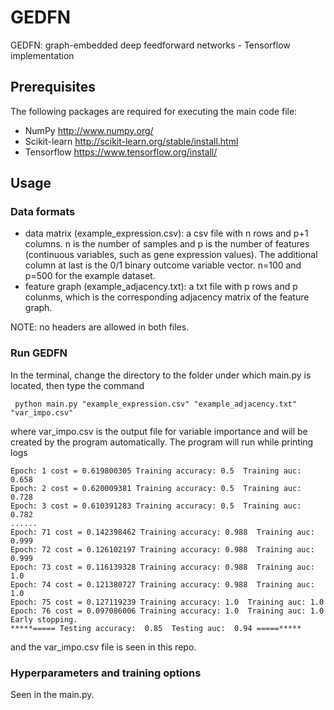 # GEDFN

GEDFN: graph-embedded deep feedforward networks - Tensorflow implementation

## Prerequisites

The following packages are required for executing the main code file:

* NumPy http://www.numpy.org/
* Scikit-learn http://scikit-learn.org/stable/install.html
* Tensorflow https://www.tensorflow.org/install/

## Usage

### Data formats

* data matrix (example_expression.csv): a csv file with n rows and p+1 columns. n is the number of samples and p is the number of features (continuous variables, such as gene expression values). The additional column at last is the 0/1 binary outcome variable vector. n=100 and p=500 for the example dataset.
* feature graph (example_adjacency.txt): a txt file with p rows and p colunms, which is the corresponding adjacency matrix of the feature graph.

NOTE: no headers are allowed in both files.

### Run GEDFN

In the terminal, change the directory to the folder under which main.py is located, then type the command

```
 python main.py "example_expression.csv" "example_adjacency.txt" "var_impo.csv"
```

where var_impo.csv is the output file for variable importance and will be created by the program automatically. The program will run while printing logs

```
Epoch: 1 cost = 0.619800305 Training accuracy: 0.5  Training auc: 0.658
Epoch: 2 cost = 0.620009381 Training accuracy: 0.5  Training auc: 0.728
Epoch: 3 cost = 0.610391283 Training accuracy: 0.5  Training auc: 0.782
......
Epoch: 71 cost = 0.142398462 Training accuracy: 0.988  Training auc: 0.999
Epoch: 72 cost = 0.126102197 Training accuracy: 0.988  Training auc: 0.999
Epoch: 73 cost = 0.116139328 Training accuracy: 0.988  Training auc: 1.0
Epoch: 74 cost = 0.121380727 Training accuracy: 0.988  Training auc: 1.0
Epoch: 75 cost = 0.127119239 Training accuracy: 1.0  Training auc: 1.0
Epoch: 76 cost = 0.097086006 Training accuracy: 1.0  Training auc: 1.0
Early stopping.
*****===== Testing accuracy:  0.85  Testing auc:  0.94 =====*****
```

and the var_impo.csv file is seen in this repo.

### Hyperparameters and training options

Seen in the main.py.
